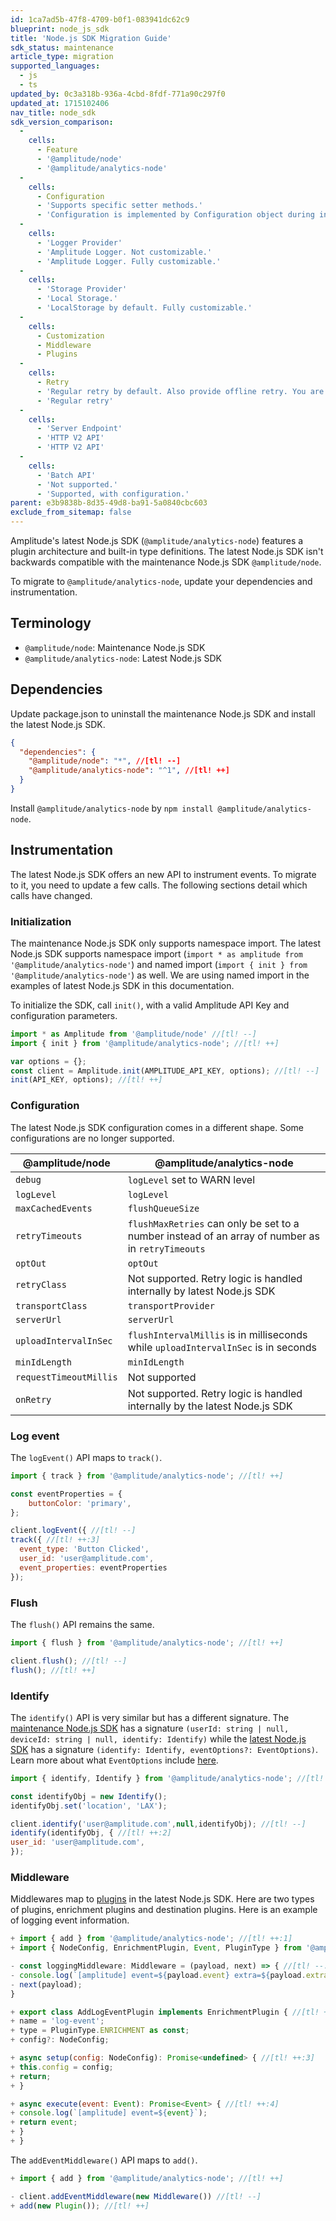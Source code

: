 ```yaml
---
id: 1ca7ad5b-47f8-4709-b0f1-083941dc62c9
blueprint: node_js_sdk
title: 'Node.js SDK Migration Guide'
sdk_status: maintenance
article_type: migration
supported_languages:
  - js
  - ts
updated_by: 0c3a318b-936a-4cbd-8fdf-771a90c297f0
updated_at: 1715102406
nav_title: node_sdk
sdk_version_comparison:
  -
    cells:
      - Feature
      - '@amplitude/node'
      - '@amplitude/analytics-node'
  -
    cells:
      - Configuration
      - 'Supports specific setter methods.'
      - 'Configuration is implemented by Configuration object during initialize amplitude.'
  -
    cells:
      - 'Logger Provider'
      - 'Amplitude Logger. Not customizable.'
      - 'Amplitude Logger. Fully customizable.'
  -
    cells:
      - 'Storage Provider'
      - 'Local Storage.'
      - 'LocalStorage by default. Fully customizable.'
  -
    cells:
      - Customization
      - Middleware
      - Plugins
  -
    cells:
      - Retry
      - 'Regular retry by default. Also provide offline retry. You are able to customize your retry logic. Fully customizable.'
      - 'Regular retry'
  -
    cells:
      - 'Server Endpoint'
      - 'HTTP V2 API'
      - 'HTTP V2 API'
  -
    cells:
      - 'Batch API'
      - 'Not supported.'
      - 'Supported, with configuration.'
parent: e3b9838b-8d35-49d8-ba91-5a0840cbc603
exclude_from_sitemap: false
---
```

Amplitude's latest Node.js SDK (`@amplitude/analytics-node`) features a plugin architecture and built-in type definitions. The latest Node.js SDK isn't backwards compatible with the maintenance Node.js SDK `@amplitude/node`. 

To migrate to `@amplitude/analytics-node`, update your dependencies and instrumentation.

## Terminology

- `@amplitude/node`: Maintenance Node.js SDK
- `@amplitude/analytics-node`: Latest Node.js SDK

## Dependencies

Update package.json to uninstall the maintenance Node.js SDK and install the latest Node.js SDK.

```json
{
  "dependencies": {
    "@amplitude/node": "*", //[tl! --]
    "@amplitude/analytics-node": "^1", //[tl! ++]
  }
}
```

Install `@amplitude/analytics-node` by `npm install @amplitude/analytics-node`.

## Instrumentation

The latest Node.js SDK offers an new API to instrument events. To migrate to it, you need to update a few calls. The following sections detail which calls have changed.

### Initialization

The maintenance Node.js SDK only supports namespace import. The latest Node.js SDK supports namespace import (`import * as amplitude from '@amplitude/analytics-node'`) and named import (`import { init } from '@amplitude/analytics-node'`) as well. We are using named import in the examples of latest Node.js SDK in this documentation.

To initialize the SDK, call `init()`, with a valid Amplitude API Key and configuration parameters.

```js
import * as Amplitude from '@amplitude/node' //[tl! --]
import { init } from '@amplitude/analytics-node'; //[tl! ++]

var options = {};
const client = Amplitude.init(AMPLITUDE_API_KEY, options); //[tl! --]
init(API_KEY, options); //[tl! ++]
```

### Configuration

The latest Node.js SDK configuration comes in a different shape. Some configurations are no longer supported.

| @amplitude/node | @amplitude/analytics-node |
| --- | --- |
| `debug` | `logLevel` set to WARN level |
| `logLevel` | `logLevel` |
| `maxCachedEvents` | `flushQueueSize` |
| `retryTimeouts` | `flushMaxRetries` can only be set to a number instead of an array of number as in `retryTimeouts` |
| `optOut` | `optOut` |
| `retryClass` | Not supported. Retry logic is handled internally by latest Node.js SDK |
| `transportClass` | `transportProvider` |
| `serverUrl` | `serverUrl` |
| `uploadIntervalInSec` | `flushIntervalMillis` is in milliseconds while `uploadIntervalInSec` is in seconds |
| `minIdLength` | `minIdLength` |
| `requestTimeoutMillis` | Not supported |
| `onRetry` | Not supported. Retry logic is handled internally by the latest Node.js SDK |

### Log event

The `logEvent()` API maps to `track()`.

```js
import { track } from '@amplitude/analytics-node'; //[tl! ++]

const eventProperties = {
    buttonColor: 'primary',
};

client.logEvent({ //[tl! --]
track({ //[tl! ++:3]
  event_type: 'Button Clicked',
  user_id: 'user@amplitude.com',
  event_properties: eventProperties
});
```

### Flush

The `flush()` API remains the same.

```js
import { flush } from '@amplitude/analytics-node'; //[tl! ++]

client.flush(); //[tl! --]
flush(); //[tl! ++]
```

### Identify

The `identify()` API is very similar but has a different signature. The [maintenance Node.js SDK](https://github.com/amplitude/Amplitude-Node/blob/2ef295e1fb698286d606ea4a2ccbbfdc4ba3fdc8/packages/node/src/nodeClient.ts#L142) has a signature `(userId: string | null, deviceId: string | null, identify: Identify)` while the [latest Node.js SDK](https://github.com/amplitude/Amplitude-TypeScript/blob/8f4ea010279fb21190a2c0595d4ae8a7d9e987ce/packages/analytics-core/src/core-client.ts#L62) has a signature `(identify: Identify, eventOptions?: EventOptions)`. Learn more about what `EventOptions` include [here](https://amplitude.github.io/Amplitude-TypeScript/interfaces/_amplitude_analytics_node.Types.EventOptions.html).

```js
import { identify, Identify } from '@amplitude/analytics-node'; //[tl! ++]

const identifyObj = new Identify();
identifyObj.set('location', 'LAX');

client.identify('user@amplitude.com',null,identifyObj); //[tl! --]
identify(identifyObj, { //[tl! ++:2]
user_id: 'user@amplitude.com',
});
```

### Middleware

Middlewares map to [plugins](/sdks/analytics-sdks/node/node-js-sdk#plugins) in the latest Node.js SDK. Here are two types of plugins, enrichment plugins and destination plugins. Here is an example of logging event information.

```js
+ import { add } from '@amplitude/analytics-node'; //[tl! ++:1]
+ import { NodeConfig, EnrichmentPlugin, Event, PluginType } from '@amplitude/analytics-types';

- const loggingMiddleware: Middleware = (payload, next) => { //[tl! --:2]
- console.log(`[amplitude] event=${payload.event} extra=${payload.extra}`);
- next(payload);
}

+ export class AddLogEventPlugin implements EnrichmentPlugin { //[tl! ++:3]
+ name = 'log-event';
+ type = PluginType.ENRICHMENT as const;
+ config?: NodeConfig;

+ async setup(config: NodeConfig): Promise<undefined> { //[tl! ++:3]
+ this.config = config;
+ return;
+ }

+ async execute(event: Event): Promise<Event> { //[tl! ++:4]
+ console.log(`[amplitude] event=${event}`);
+ return event;
+ }
+ }

```

The `addEventMiddleware()` API maps to `add()`.

```js
+ import { add } from '@amplitude/analytics-node'; //[tl! ++]

- client.addEventMiddleware(new Middleware()) //[tl! --]
+ add(new Plugin()); //[tl! ++]
```